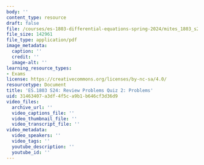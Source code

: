 ```yaml
---
body: ''
content_type: resource
draft: false
file: /courses/es-1803-differential-equations-spring-2024/mites_1803_s24_practice-quiz2.pdf
file_size: 142961
file_type: application/pdf
image_metadata:
  caption: ''
  credit: ''
  image-alt: ''
learning_resource_types:
- Exams
license: https://creativecommons.org/licenses/by-nc-sa/4.0/
resourcetype: Document
title: 'ES.1803 S24: Review Problems Quiz 2: Problems'
uid: 31463407-a3df-4f5c-a9b1-b646cf3d36d9
video_files:
  archive_url: ''
  video_captions_file: ''
  video_thumbnail_file: ''
  video_transcript_file: ''
video_metadata:
  video_speakers: ''
  video_tags: ''
  youtube_description: ''
  youtube_id: ''
---
```

